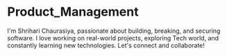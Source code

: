 # Product_Management

I'm Shrihari Chaurasiya, passionate about building, breaking, and securing software. I love working on real-world projects, exploring Tech world, and constantly learning new technologies. Let's connect and collaborate!

